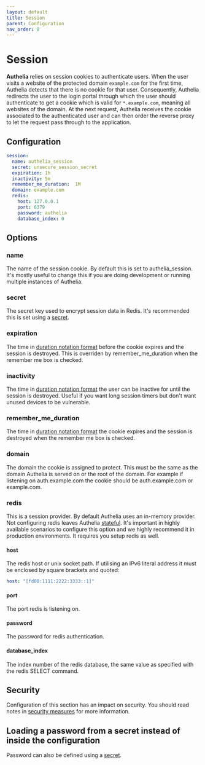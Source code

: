 ```yaml
---
layout: default
title: Session
parent: Configuration
nav_order: 8
---
```


# Session

**Authelia** relies on session cookies to authenticate users. When the user visits
a website of the protected domain `example.com` for the first time, Authelia detects
that there is no cookie for that user. Consequently, Authelia redirects the user
to the login portal through which the user should authenticate to get a cookie which
is valid for `*.example.com`, meaning all websites of the domain.
At the next request, Authelia receives the cookie associated to the authenticated user
and can then order the reverse proxy to let the request pass through to the application.

## Configuration

```yaml
session:
  name: authelia_session
  secret: unsecure_session_secret
  expiration: 1h
  inactivity: 5m
  remember_me_duration:  1M
  domain: example.com
  redis:
    host: 127.0.0.1
    port: 6379
    password: authelia
    database_index: 0
```

## Options

### name

The name of the session cookie. By default this is set to authelia_session. It's mostly useful to change this if you are
doing development or running multiple instances of Authelia.

### secret

The secret key used to encrypt session data in Redis. It's recommended this is set using a [secret](./secrets.md).

### expiration

The time in [duration notation format](index.md#duration-notation-format) before the cookie expires and the session is 
destroyed. This is overriden by remember_me_duration when the remember me box is checked.

### inactivity

The time in [duration notation format](index.md#duration-notation-format) the user can be inactive for until the session
is destroyed. Useful if you want long session timers but don't want unused devices to be vulnerable.

### remember_me_duration

The time in [duration notation format](index.md#duration-notation-format) the cookie expires and the session is 
destroyed when the remember me box is checked.

### domain

The domain the cookie is assigned to protect. This must be the same as the domain Authelia is served on or the root
of the domain. For example if listening on auth.example.com the cookie should be auth.example.com or example.com.

### redis

This is a session provider. By default Authelia uses an in-memory provider. Not configuring redis leaves Authelia 
[stateful](../features/statelessness.md). It's important in highly available scenarios to configure this option and
we highly recommend it in production environments. It requires you setup redis as well.

#### host

The redis host or unix socket path. If utilising an IPv6 literal address it must be enclosed by square brackets and quoted:
```yaml
host: "[fd00:1111:2222:3333::1]"
```

#### port

The port redis is listening on.

#### password

The password for redis authentication.

#### database_index

The index number of the redis database, the same value as specified with the redis SELECT command.

## Security

Configuration of this section has an impact on security. You should read notes in
[security measures](../security/measures.md#session-security) for more information.

## Loading a password from a secret instead of inside the configuration

Password can also be defined using a [secret](../secrets.md).